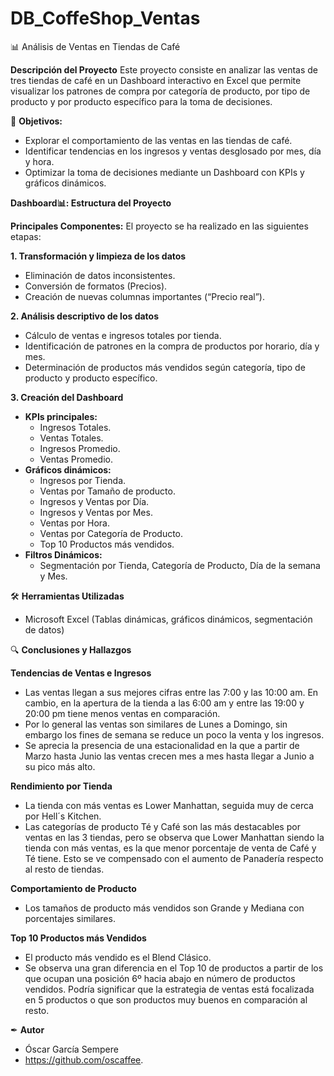 # DB_CoffeShop_Ventas
📊 Análisis de Ventas en Tiendas de Café

**Descripción del Proyecto**
Este proyecto consiste en analizar las ventas de tres tiendas de café en un Dashboard interactivo en Excel que permite visualizar los patrones de compra por categoría de producto, por tipo de producto y por producto específico para la toma de decisiones.


🎯 **Objetivos:**
* Explorar el comportamiento de las ventas en las tiendas de café.
* Identificar tendencias en los ingresos y ventas desglosado por mes, día y hora.
* Optimizar la toma de decisiones mediante un Dashboard con KPIs y gráficos dinámicos.



**Dashboard📊: Estructura del Proyecto**

**Principales Componentes:**
El proyecto se ha realizado en las siguientes etapas:

**1. Transformación y limpieza de los datos**
* Eliminación de datos inconsistentes.
* Conversión de formatos (Precios).
* Creación de nuevas columnas importantes (“Precio real”).

**2. Análisis descriptivo de los datos**
* Cálculo de ventas e ingresos totales por tienda.
* Identificación de patrones en la compra de productos por horario, día y mes.
* Determinación de productos más vendidos según categoría, tipo de producto y producto específico.

**3. Creación del Dashboard**
* **KPIs principales:**
    * Ingresos Totales.
    * Ventas Totales.
    * Ingresos Promedio.
    * Ventas Promedio.
* **Gráficos dinámicos:**
    * Ingresos por Tienda.
    * Ventas por Tamaño de producto.
    * Ingresos y Ventas por Día.
    * Ingresos y Ventas por Mes.
    * Ventas por Hora.
    * Ventas por Categoría de Producto.
    * Top 10 Productos más vendidos.
* **Filtros Dinámicos:**
    * Segmentación por Tienda, Categoría de Producto, Día de la semana y Mes.

🛠️ **Herramientas Utilizadas**
* Microsoft Excel (Tablas dinámicas, gráficos dinámicos, segmentación de datos)




🔍 **Conclusiones y Hallazgos**

**Tendencias de Ventas e Ingresos**
* Las ventas llegan a sus mejores cifras entre las 7:00 y las 10:00 am. En cambio, en la apertura de la tienda a las 6:00 am y entre las 19:00 y 20:00 pm tiene menos ventas en comparación.
* Por lo general las ventas son similares de Lunes a Domingo, sin embargo los fines de semana se reduce un poco la venta y los ingresos.
* Se aprecia la presencia de una estacionalidad en la que a partir de Marzo hasta Junio las ventas crecen mes a mes hasta llegar a Junio a su pico más alto.

**Rendimiento por Tienda**
* La tienda con más ventas es Lower Manhattan, seguida muy de cerca por Hell´s Kitchen.
* Las categorías de producto Té y Café son las más destacables por ventas en las 3 tiendas, pero se observa que Lower Manhattan siendo la tienda con más ventas, es la que menor porcentaje de venta de Café y Té tiene. Esto se ve compensado con el aumento de Panadería respecto al resto de tiendas.

**Comportamiento de Producto**
* Los tamaños de producto más vendidos son Grande y Mediana con porcentajes similares.

**Top 10 Productos más Vendidos**
* El producto más vendido es el Blend Clásico.
* Se observa una gran diferencia en el Top 10 de productos a partir de los que ocupan una posición 6º hacia abajo en número de productos vendidos. Podría significar que la estrategia de ventas está focalizada en 5 productos o que son productos muy buenos en comparación al resto.



✒ **Autor**
* Óscar García Sempere
* https://github.com/oscaffee.


